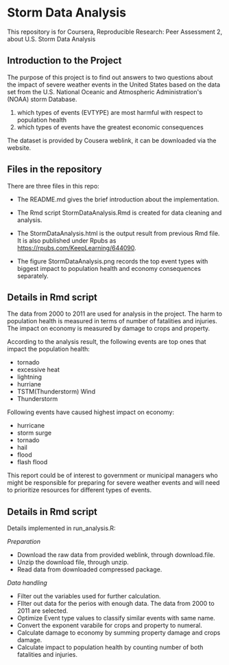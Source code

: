 # Storm Data Analysis
This repository is for Coursera, Reproducible Research: Peer Assessment 2, about U.S. Storm Data Analysis

## Introduction to the Project

The purpose of this project is to find out answers to two questions about the impact of severe weather events in the United States based on the data set from the U.S. National Oceanic and Atmospheric Administration's (NOAA) storm Database.

1. which types of events (EVTYPE) are most harmful with respect to population health
2. which types of events have the greatest economic consequences

The dataset is provided by Cousera weblink, it can be downloaded via the website.

## Files in the repository

There are three files in this repo: 

- The README.md gives the brief introduction about the implementation.

- The Rmd script StormDataAnalysis.Rmd is created for data cleaning and analysis.

- The StormDataAnalysis.html is the output result from previous Rmd file. It is also published under Rpubs as https://rpubs.com/KeepLearning/644090.

- The figure StormDataAnalysis.png records the top event types with biggest impact to population health and economy consequences separately.

## Details in Rmd script

The data from 2000 to 2011 are used for analysis in the project. The harm to population health is measured in terms of number of fatalities and injuries. The impact on economy is measured by damage to crops and property.

According to the analysis result, the following events are top ones that impact the population health:
- tornado
- excessive heat
- lightning
- hurriane
- TSTM(Thunderstorm) Wind
- Thunderstorm

Following events have caused highest impact on economy:
- hurricane
- storm surge
- tornado
- hail
- flood
- flash flood

This report could be of interest to government or municipal managers who might be responsible for preparing for severe weather events and will need to prioritize resources for different types of events.


## Details in Rmd script

Details implemented in run_analysis.R:

*Preparation*
- Download the raw data from provided weblink, through download.file.
- Unzip the download file, through unzip. 
- Read data from downloaded compressed package. 

*Data handling*
- Filter out the variables used for further calculation.
- FIlter out data for the perios with enough data. The data from 2000 to 2011 are selected.
- Optimize Event type values to classify similar events with same name.
- Convert the exponent varabile for crops and property to numeral.
- Calculate damage to economy by summing property damage and crops damage.
- Calculate impact to population health by counting number of both fatalities and injuries.
